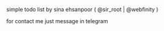 simple todo list by  sina ehsanpoor ( @sir_root | @webfinity )

for contact me just message in telegram
